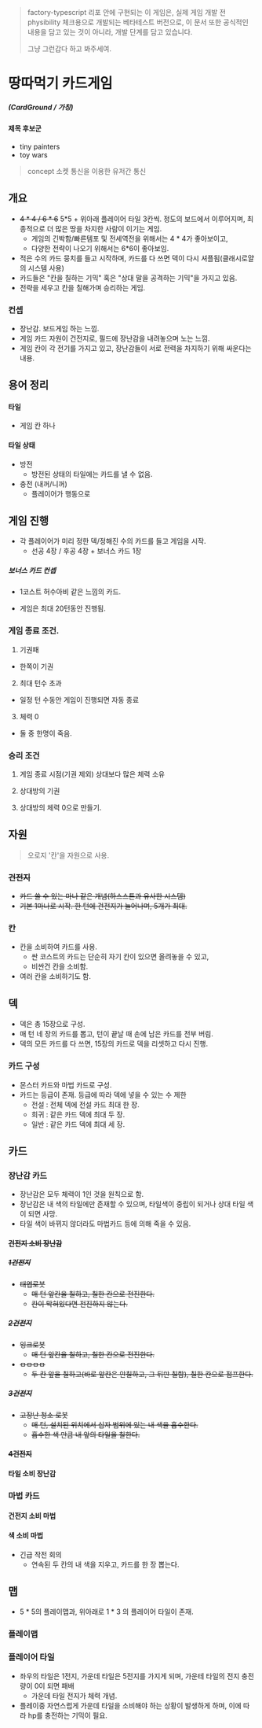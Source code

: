 > factory-typescript 리포 안에 구현되는 이 게임은, 실제 게임 개발 전 physibility 체크용으로 개발되는 베타테스트 버전으로, 이 문서 또한 공식적인 내용을 담고 있는 것이 아니라, 개발 단계를 담고 있습니다.
>
> 그냥 그런갑다 하고 봐주세여.



# 땅따먹기 카드게임 

##### (CardGround / 가칭)

#### 제목 후보군
- tiny painters
- toy wars

> concept
> 소켓 통신을 이용한 유저간 통신



## 개요
- ~~4 * 4 / 6 * 6~~  5*5 + 위아래 플레이어 타일 3칸씩.
  정도의 보드에서 이루어지며, 최종적으로 더 많은 땅을 차지한 사람이 이기는 게임.
  - 게임의 긴박함/빠른템포 및 전세역전을 위해서는 4 * 4가 좋아보이고, 
  - 다양한 전략이 나오기 위해서는 6*6이 좋아보임.
- 적은 수의 카드 뭉치를 들고 시작하며, 카드를 다 쓰면 덱이 다시 셔플됨(클래시로얄의 시스템 사용)
- 카드들은 "칸을 칠하는 기믹" 혹은 "상대 말을 공격하는 기믹"을 가지고 있음.
- 전략을 세우고 칸을 칠해가며 승리하는 게임.




### 컨셉
- 장난감. 보드게임 하는 느낌.
- 게임 카드 자원이 건전지로, 필드에 장난감을 내려놓으며 노는 느낌.
- 게임 칸이 각 전기를 가지고 있고, 장난감들이 서로 전력을 차지하기 위해 싸운다는 내용.



## 용어 정리

#### 타일

- 게임 칸 하나



#### 타일 상태

- 방전
  - 방전된 상태의 타일에는 카드를 낼 수 없음.
- 충전 (내꺼/니꺼)
  - 플레이어가 행동으로 



## 게임 진행
- 각 플레이어가 미리 정한 덱/정해진 수의 카드를 들고 게임을 시작.
  - 선공 4장 / 후공 4장 + 보너스 카드 1장

##### 보너스 카드 컨셉
- 1코스트 허수아비 같은 느낌의 카드.

- 게임은 최대 20턴동안 진행됨.

### 게임 종료 조건.
1) 기권패

- 한쪽이 기권

2) 최대 턴수 초과

- 일정 턴 수동안 게임이 진행되면 자동 종료

3)  체력 0

- 둘 중 한명이 죽음.

### 승리 조건
1) 게임 종료 시점(기권 제외) 상대보다 많은 체력 소유

2) 상대방의 기권

3) 상대방의 체력 0으로 만들기.



## 자원

> 오로지 '칸'을 자원으로 사용.

### ~~건전지~~
- ~~카드 쓸 수 있는 마나 같은 개념(하스스톤과 유사한 시스템)~~
- ~~기본 1마나로 시작. 한 턴에 건전지가 늘어나며, 5개가 최대.~~



### 칸

- 칸을 소비하여 카드를 사용.
  - 싼 코스트의 카드는 단순히 자기 칸이 있으면 올려놓을 수 있고,
  - 비싼건 칸을 소비함.
- 여러 칸을 소비하기도 함.



## 덱

- 덱은 총 15장으로 구성.
- 매 턴 네 장의 카드를 뽑고, 턴이 끝날 때 손에 남은 카드를 전부 버림.
- 덱의 모든 카드를 다 쓰면, 15장의 카드로 덱을 리셋하고 다시 진행.

### 카드 구성
- 몬스터 카드와 마법 카드로 구성.
- 카드는 등급이 존재. 등급에 따라 덱에 넣을 수 있는 수 제한
    - 전설 : 전체 덱에 전설 카드 최대 한 장.
    - 희귀 : 같은 카드 덱에 최대 두 장.
    - 일반 : 같은 카드 덱에 최대 세 장.
    
    

## 카드
### 장난감 카드
- 장난감은 모두 체력이 1인 것을 원칙으로 함.
- 장난감은 내 색의 타일에만 존재할 수 있으며, 타일색이 중립이 되거나 상대 타일 색이 되면 사망.
- 타일 색이 바뀌지 않더라도 마법카드 등에 의해 죽을 수 있음.

#### ~~건전지 소비 장난감~~
##### ~~1건전지~~
- ~~태엽로봇~~
  - ~~매 턴 앞칸을 칠하고, 칠한 칸으로 전진한다.~~
  - ~~칸이 막혀있다면 전진하지 않는다.~~

##### ~~2건전지~~
- ~~잉크로봇~~
  - ~~매 턴 앞칸을 칠하고, 칠한 칸으로 전진한다.~~
- ~~ㅁㅁㅁㅁ~~
  - ~~두 칸 앞을 칠하고(바로 앞칸은 안칠하고, 그 뒤만 칠함), 칠한 칸으로 점프한다.~~

##### ~~3건전지~~
- ~~고장난 청소 로봇~~
  - ~~매 턴, 설치된 위치에서 십자 범위에 있는 내 색을 흡수한다.~~
  - ~~흡수한 색 만큼 내 앞의 타일을 칠한다.~~

#### ~~4건전지~~

#### 타일 소비 장난감

### 마법 카드
#### 건전지 소비 마법

#### 색 소비 마법

- 긴급 작전 회의
  - 연속된 두 칸의 내 색을 지우고, 카드를 한 장 뽑는다.



## 맵

- 5 * 5의 플레이맵과, 위아래로 1 * 3 의 플레이어 타일이 존재.



### 플레이맵



### 플레이어 타일

- 좌우의 타일은 1전지, 가운데 타일은 5전지를 가지게 되며, 가운테 타일의 전지 충전량이 0이 되면 패배
  - 가운데 타일 전지가 체력 개념.
- 플레이중 자연스럽게 가운데 타일을 소비해야 하는 상황이 발생하게 하며, 
  이에 따라 hp를 충전하는 기믹이 필요.

